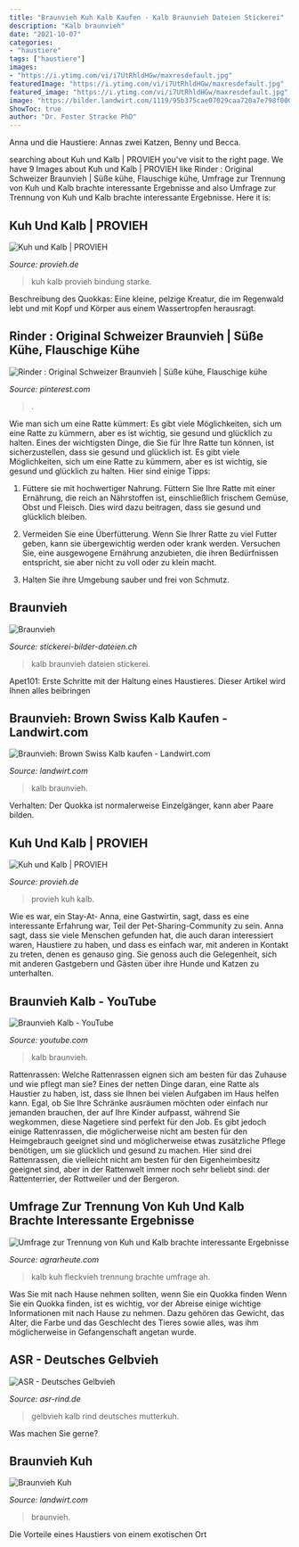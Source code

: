 ```yaml
---
title: "Braunvieh Kuh Kalb Kaufen - Kalb Braunvieh Dateien Stickerei"
description: "Kalb braunvieh"
date: "2021-10-07"
categories:
- "haustiere"
tags: ["haustiere"]
images:
- "https://i.ytimg.com/vi/i7UtRhldHGw/maxresdefault.jpg"
featuredImage: "https://i.ytimg.com/vi/i7UtRhldHGw/maxresdefault.jpg"
featured_image: "https://i.ytimg.com/vi/i7UtRhldHGw/maxresdefault.jpg"
image: "https://bilder.landwirt.com/1119/95b375cae07029caa720a7e798f000f1.jpg"
ShowToc: true
author: "Dr. Foster Stracke PhD"
---
```



Anna und die Haustiere: Annas zwei Katzen, Benny und Becca.

	

		
searching about Kuh und Kalb | PROVIEH you've visit to the right page. We have 9 Images about Kuh und Kalb | PROVIEH like Rinder : Original Schweizer Braunvieh | Süße kühe, Flauschige kühe, Umfrage zur Trennung von Kuh und Kalb brachte interessante Ergebnisse and also Umfrage zur Trennung von Kuh und Kalb brachte interessante Ergebnisse. Here it is:
		
    
## Kuh Und Kalb | PROVIEH

<img loading=lazy src="https://www.provieh.de/wp-content/uploads/2021/05/starter_kuh-und-kalb_provieh-1024x452.jpg" onerror="this.onerror=null;this.src='https://tse3.mm.bing.net/th?id=OIP.nRLgexlBkPtHFaWjBnPb4gHaDR&amp;pid=15.1';" alt="Kuh und Kalb | PROVIEH">

_Source: provieh.de_

>kuh kalb provieh bindung starke. 

	

Beschreibung des Quokkas: Eine kleine, pelzige Kreatur, die im Regenwald lebt und mit Kopf und Körper aus einem Wassertropfen herausragt.

    
## Rinder : Original Schweizer Braunvieh | Süße Kühe, Flauschige Kühe

<img loading=lazy src="https://i.pinimg.com/736x/92/a1/a4/92a1a4b49f230a0cf8d4fcdd863788c8.jpg" onerror="this.onerror=null;this.src='https://tse1.mm.bing.net/th?id=OIP.AQ528FL4uNU-9XqZXvczmQAAAA&amp;pid=15.1';" alt="Rinder : Original Schweizer Braunvieh | Süße kühe, Flauschige kühe">

_Source: pinterest.com_

>. 

	

Wie man sich um eine Ratte kümmert: Es gibt viele Möglichkeiten, sich um eine Ratte zu kümmern, aber es ist wichtig, sie gesund und glücklich zu halten.
Eines der wichtigsten Dinge, die Sie für Ihre Ratte tun können, ist sicherzustellen, dass sie gesund und glücklich ist. Es gibt viele Möglichkeiten, sich um eine Ratte zu kümmern, aber es ist wichtig, sie gesund und glücklich zu halten. Hier sind einige Tipps:
1. Füttere sie mit hochwertiger Nahrung. Füttern Sie Ihre Ratte mit einer Ernährung, die reich an Nährstoffen ist, einschließlich frischem Gemüse, Obst und Fleisch. Dies wird dazu beitragen, dass sie gesund und glücklich bleiben.

2. Vermeiden Sie eine Überfütterung. Wenn Sie Ihrer Ratte zu viel Futter geben, kann sie übergewichtig werden oder krank werden. Versuchen Sie, eine ausgewogene Ernährung anzubieten, die ihren Bedürfnissen entspricht, sie aber nicht zu voll oder zu klein macht.

3. Halten Sie ihre Umgebung sauber und frei von Schmutz.

    
## Braunvieh

<img loading=lazy src="https://www.stickerei-bilder-dateien.ch/uploads/1/2/3/5/123553712/s247017258269081617_p2847_i2_w320.png" onerror="this.onerror=null;this.src='https://tse2.mm.bing.net/th?id=OIP.70IvbUI_bEtlZhEuQ0j7dwAAAA&amp;pid=15.1';" alt="Braunvieh">

_Source: stickerei-bilder-dateien.ch_

>kalb braunvieh dateien stickerei. 

	

Apet101: Erste Schritte mit der Haltung eines Haustieres. Dieser Artikel wird Ihnen alles beibringen

    
## Braunvieh: Brown Swiss Kalb Kaufen - Landwirt.com

<img loading=lazy src="https://bilder.landwirt.com/0421/5392bbe4092cedceccfa36f6c5e3de07.jpg" onerror="this.onerror=null;this.src='https://tse4.mm.bing.net/th?id=OIP.5yCjPQkdxKpw1aXLbSxdwgHaJ4&amp;pid=15.1';" alt="Braunvieh: Brown Swiss Kalb kaufen - Landwirt.com">

_Source: landwirt.com_

>kalb braunvieh. 

	

Verhalten: Der Quokka ist normalerweise Einzelgänger, kann aber Paare bilden.

    
## Kuh Und Kalb | PROVIEH

<img loading=lazy src="https://www.provieh.de/wp-content/uploads/2020/09/Kuhundkalb_2896_PROVIEH-640x459.jpg" onerror="this.onerror=null;this.src='https://tse1.mm.bing.net/th?id=OIP.GHEM4bD5GuCAaL2p0kVV-gHaFT&amp;pid=15.1';" alt="Kuh und Kalb | PROVIEH">

_Source: provieh.de_

>provieh kuh kalb. 

	

Wie es war, ein Stay-At-
Anna, eine Gastwirtin, sagt, dass es eine interessante Erfahrung war, Teil der Pet-Sharing-Community zu sein. Anna sagt, dass sie viele Menschen gefunden hat, die auch daran interessiert waren, Haustiere zu haben, und dass es einfach war, mit anderen in Kontakt zu treten, denen es genauso ging. Sie genoss auch die Gelegenheit, sich mit anderen Gastgebern und Gästen über ihre Hunde und Katzen zu unterhalten.

    
## Braunvieh Kalb - YouTube

<img loading=lazy src="https://i.ytimg.com/vi/i7UtRhldHGw/maxresdefault.jpg" onerror="this.onerror=null;this.src='https://tse4.mm.bing.net/th?id=OIP.HvPKEyWGGToG_eA4IuRKdwHaEK&amp;pid=15.1';" alt="Braunvieh Kalb - YouTube">

_Source: youtube.com_

>kalb braunvieh. 

	

Rattenrassen: Welche Rattenrassen eignen sich am besten für das Zuhause und wie pflegt man sie?
Eines der netten Dinge daran, eine Ratte als Haustier zu haben, ist, dass sie Ihnen bei vielen Aufgaben im Haus helfen kann. Egal, ob Sie Ihre Schränke ausräumen möchten oder einfach nur jemanden brauchen, der auf Ihre Kinder aufpasst, während Sie wegkommen, diese Nagetiere sind perfekt für den Job. Es gibt jedoch einige Rattenrassen, die möglicherweise nicht am besten für den Heimgebrauch geeignet sind und möglicherweise etwas zusätzliche Pflege benötigen, um sie glücklich und gesund zu machen. Hier sind drei Rattenrassen, die vielleicht nicht am besten für den Eigenheimbesitz geeignet sind, aber in der Rattenwelt immer noch sehr beliebt sind: der Rattenterrier, der Rottweiler und der Bergeron.

    
## Umfrage Zur Trennung Von Kuh Und Kalb Brachte Interessante Ergebnisse

<img loading=lazy src="https://www.agrarheute.com/media/styles/ah_bildergalerie_standalone_5x4/public/thumbnails/image/zrfv_kuhkalb_ah.jpg?itok=pA7DSnQU" onerror="this.onerror=null;this.src='https://tse1.mm.bing.net/th?id=OIP.0efQMrmNJgQpZJ6enD6wLwHaFv&amp;pid=15.1';" alt="Umfrage zur Trennung von Kuh und Kalb brachte interessante Ergebnisse">

_Source: agrarheute.com_

>kalb kuh fleckvieh trennung brachte umfrage ah. 

	

Was Sie mit nach Hause nehmen sollten, wenn Sie ein Quokka finden
Wenn Sie ein Quokka finden, ist es wichtig, vor der Abreise einige wichtige Informationen mit nach Hause zu nehmen. Dazu gehören das Gewicht, das Alter, die Farbe und das Geschlecht des Tieres sowie alles, was ihm möglicherweise in Gefangenschaft angetan wurde.

    
## ASR - Deutsches Gelbvieh

<img loading=lazy src="https://www.asr-rind.de/images/sizes/900x666/gelbvieh/pict0052-1.jpg" onerror="this.onerror=null;this.src='https://tse4.mm.bing.net/th?id=OIP._IBL99exXMKyz8hAV9ss7AHaFe&amp;pid=15.1';" alt="ASR - Deutsches Gelbvieh">

_Source: asr-rind.de_

>gelbvieh kalb rind deutsches mutterkuh. 

	

Was machen Sie gerne?

    
## Braunvieh Kuh

<img loading=lazy src="https://bilder.landwirt.com/1119/95b375cae07029caa720a7e798f000f1.jpg" onerror="this.onerror=null;this.src='https://tse2.mm.bing.net/th?id=OIP.bq8WpBPrK_VzNnsTB15EQgHaEK&amp;pid=15.1';" alt="Braunvieh Kuh">

_Source: landwirt.com_

>braunvieh. 

	

Die Vorteile eines Haustiers von einem exotischen Ort

